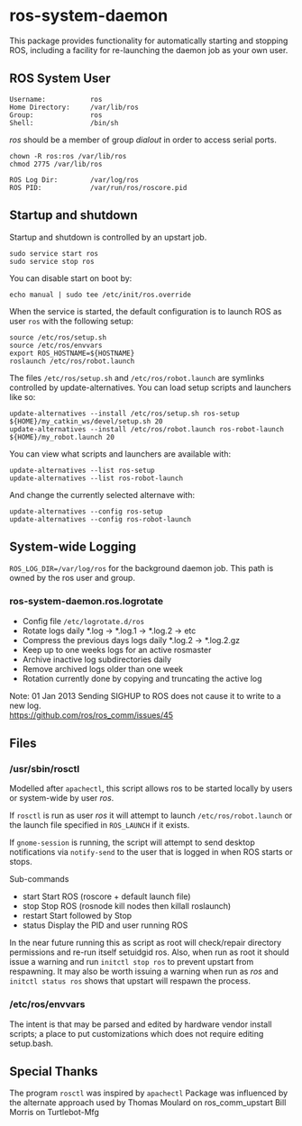 # ros-system-daemon
This package provides functionality for automatically starting and stopping ROS, including a facility
for re-launching the daemon job as your own user.

## ROS System User
    Username:           ros
    Home Directory:     /var/lib/ros
    Group:              ros
    Shell:              /bin/sh

*ros* should be a member of group *dialout* in order to access serial ports.

```chown -R ros:ros /var/lib/ros```  
```chmod 2775 /var/lib/ros```

    ROS Log Dir:        /var/log/ros
    ROS PID:            /var/run/ros/roscore.pid

## Startup and shutdown
Startup and shutdown is controlled by an upstart job. 

    sudo service start ros
    sudo service stop ros

You can disable start on boot by:

    echo manual | sudo tee /etc/init/ros.override

When the service is started, the default configuration is to launch ROS as user `ros` with the following setup:

    source /etc/ros/setup.sh
    source /etc/ros/envvars
    export ROS_HOSTNAME=${HOSTNAME}
    roslaunch /etc/ros/robot.launch
    
The files `/etc/ros/setup.sh` and `/etc/ros/robot.launch` are symlinks controlled by update-alternatives.
You can load setup scripts and launchers like so:

    update-alternatives --install /etc/ros/setup.sh ros-setup ${HOME}/my_catkin_ws/devel/setup.sh 20
    update-alternatives --install /etc/ros/robot.launch ros-robot-launch ${HOME}/my_robot.launch 20

You can view what scripts and launchers are available with:

    update-alternatives --list ros-setup
    update-alternatives --list ros-robot-launch

And change the currently selected alternave with:

    update-alternatives --config ros-setup
    update-alternatives --config ros-robot-launch

## System-wide Logging
`ROS_LOG_DIR=/var/log/ros` for the background daemon job. This path is owned by the ros user and group.

### ros-system-daemon.ros.logrotate
* Config file ```/etc/logrotate.d/ros```
* Rotate logs daily *.log -> *.log.1 -> *.log.2 -> etc
* Compress the previous days logs daily *.log.2 -> *.log.2.gz
* Keep up to one weeks logs for an active rosmaster
* Archive inactive log subdirectories daily
* Remove archived logs older than one week
* Rotation currently done by copying and truncating the active log

Note: 01 Jan 2013 Sending SIGHUP to ROS does not cause it to write to a new log.  
<https://github.com/ros/ros_comm/issues/45>

## Files
### /usr/sbin/rosctl
Modelled after ```apachectl```, this script allows ros to be started
locally by users or system-wide by user *ros*.

If ```rosctl``` is run as user *ros* it will attempt to launch ```/etc/ros/robot.launch``` or the launch file specified in ```ROS_LAUNCH``` if it exists.

If ```gnome-session``` is running, the script will attempt to send desktop notifications via ```notify-send``` to the user that is logged in when ROS starts or stops.

Sub-commands
* start    Start ROS (roscore + default launch file)
* stop     Stop ROS (rosnode kill nodes then killall roslaunch)
* restart  Start followed by Stop
* status   Display the PID and user running ROS

In the near future running this as script as root will check/repair directory permissions and re-run itself setuidgid ros. Also, when run as root it should issue a warning and run ```initctl stop ros``` to prevent upstart from respawning. It may also be worth issuing a warning when run as *ros* and ```initctl status ros``` shows that upstart will respawn the process.

### /etc/ros/envvars
The intent is that may be parsed and edited by hardware vendor install scripts; a place to put customizations which does not require editing setup.bash.

## Special Thanks
The program ```rosctl``` was inspired by ```apachectl```
Package was influenced by the alternate approach used by
Thomas Moulard on ros_comm_upstart
Bill Morris on Turtlebot-Mfg
